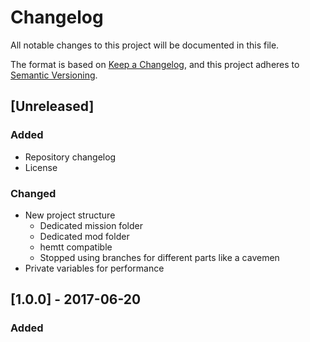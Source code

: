 # Changelog
All notable changes to this project will be documented in this file.

The format is based on [Keep a Changelog](https://keepachangelog.com/en/1.0.0/),
and this project adheres to [Semantic Versioning](https://semver.org/spec/v2.0.0.html).

## [Unreleased]
### Added
- Repository changelog
- License
### Changed
- New project structure
  - Dedicated mission folder
  - Dedicated mod folder
  - hemtt compatible
  - Stopped using branches for different parts like a cavemen
- Private variables for performance

## [1.0.0] - 2017-06-20
### Added